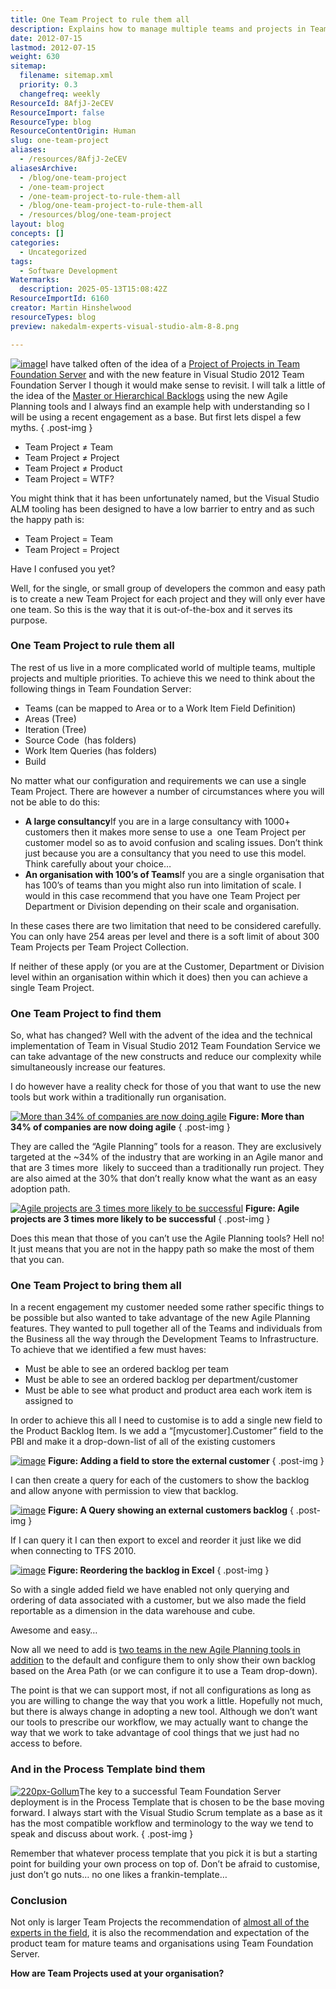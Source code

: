 ```yaml
---
title: One Team Project to rule them all
description: Explains how to manage multiple teams and projects in Team Foundation Server using a single Team Project, with tips on Agile planning, backlogs, and process templates.
date: 2012-07-15
lastmod: 2012-07-15
weight: 630
sitemap:
  filename: sitemap.xml
  priority: 0.3
  changefreq: weekly
ResourceId: 8AfjJ-2eCEV
ResourceImport: false
ResourceType: blog
ResourceContentOrigin: Human
slug: one-team-project
aliases:
  - /resources/8AfjJ-2eCEV
aliasesArchive:
  - /blog/one-team-project
  - /one-team-project
  - /one-team-project-to-rule-them-all
  - /blog/one-team-project-to-rule-them-all
  - /resources/blog/one-team-project
layout: blog
concepts: []
categories:
  - Uncategorized
tags:
  - Software Development
Watermarks:
  description: 2025-05-13T15:08:42Z
ResourceImportId: 6160
creator: Martin Hinshelwood
resourceTypes: blog
preview: nakedalm-experts-visual-studio-alm-8-8.png

---
```

[![image](images/image16-2-2.png "image")](http://nkdagility.com/wp-content/uploads/2012/07/image16-2-2.png)I have talked often of the idea of a [Project of Projects in Team Foundation Server](http://blog.hinshelwood.com/project-of-projects-with-team-foundation-server-2010/) and with the new feature in Visual Studio 2012 Team Foundation Server I though it would make sense to revisit. I will talk a little of the idea of the [Master or Hierarchical Backlogs](http://blogs.msdn.com/b/greggboer/archive/2012/01/27/tfs-vnext-configuring-your-project-to-have-a-master-backlog-and-sub-teams.aspx) using the new Agile Planning tools and I always find an example help with understanding so I will be using a recent engagement as a base. But first lets dispel a few myths.
{ .post-img }

- Team Project ≠ Team
- Team Project ≠ Project
- Team Project ≠ Product
- Team Project = WTF?

You might think that it has been unfortunately named, but the Visual Studio ALM tooling has been designed to have a low barrier to entry and as such the happy path is:

- Team Project = Team
- Team Project = Project

Have I confused you yet?

Well, for the single, or small group of developers the common and easy path is to create a new Team Project for each project and they will only ever have one team. So this is the way that it is out-of-the-box and it serves its purpose.

### One Team Project to rule them all

The rest of us live in a more complicated world of multiple teams, multiple projects and multiple priorities. To achieve this we need to think about the following things in Team Foundation Server:

- Teams (can be mapped to Area or to a Work Item Field Definition)
- Areas (Tree)
- Iteration (Tree)
- Source Code  (has folders)
- Work Item Queries (has folders)
- Build

No matter what our configuration and requirements we can use a single Team Project. There are however a number of circumstances where you will not be able to do this:

- **A large consultancy**If you are in a large consultancy with 1000+ customers then it makes more sense to use a  one Team Project per customer model so as to avoid confusion and scaling issues. Don’t think just because you are a consultancy that you need to use this model. Think carefully about your choice…
- **An organisation with 100’s of Teams**If you are a single organisation that has 100’s of teams than you might also run into limitation of scale. I would in this case recommend that you have one Team Project per Department or Division depending on their scale and organisation.

In these cases there are two limitation that need to be considered carefully. You can only have 254 areas per level and there is a soft limit of about 300 Team Projects per Team Project Collection.

If neither of these apply (or you are at the Customer, Department or Division level within an organisation within which it does) then you can achieve a single Team Project.

### One Team Project to find them

So, what has changed? Well with the advent of the idea and the technical implementation of Team in Visual Studio 2012 Team Foundation Service we can take advantage of the new constructs and reduce our complexity while simultaneously increase our features.

I do however have a reality check for those of you that want to use the new tools but work within a traditionally run organisation.

[![More than 34% of companies are now doing agile](images/image17-3-3.png "More than 34% of companies are now doing agile")](http://nkdagility.com/wp-content/uploads/2012/07/image17-3-3.png) **Figure: More than 34% of companies are now doing agile**
{ .post-img }

They are called the “Agile Planning” tools for a reason. They are exclusively targeted at the ~34% of the industry that are working in an Agile manor and that are 3 times more  likely to succeed than a traditionally run project. They are also aimed at the 30% that don’t really know what the want as an easy adoption path.

[![Agile projects are 3 times more likely to be successful](images/image18-4-4.png "Agile projects are 3 times more likely to be successful")](http://nkdagility.com/wp-content/uploads/2012/07/image18-4-4.png) **Figure: Agile projects are 3 times more likely to be successful**
{ .post-img }

Does this mean that those of you can’t use the Agile Planning tools? Hell no! It just means that you are not in the happy path so make the most of them that you can.

### One Team Project to bring them all

In a recent engagement my customer needed some rather specific things to be possible but also wanted to take advantage of the new Agile Planning features. They wanted to pull together all of the Teams and individuals from the Business all the way through the Development Teams to Infrastructure. To achieve that we identified a few must haves:

- Must be able to see an ordered backlog per team
- Must be able to see an ordered backlog per department/customer
- Must be able to see what product and product area each work item is assigned to

In order to achieve this all I need to customise is to add a single new field to the Product Backlog Item. Is we add a “\[mycustomer\].Customer” field to the PBI and make it a drop-down-list of all of the existing customers

[![image](images/image19-5-5.png "image")](http://nkdagility.com/wp-content/uploads/2012/07/image19-5-5.png) **Figure: Adding a field to store the external customer**
{ .post-img }

I can then create a query for each of the customers to show the backlog and allow anyone with permission to view that backlog.

[![image](images/image20-6-6.png "image")](http://nkdagility.com/wp-content/uploads/2012/07/image20-6-6.png) **Figure: A Query showing an external customers backlog**
{ .post-img }

If I can query it I can then export to excel and reorder it just like we did when connecting to TFS 2010.

[![image](images/image21-7-7.png "image")](http://nkdagility.com/wp-content/uploads/2012/07/image21-7-7.png) **Figure: Reordering the backlog in Excel**
{ .post-img }

So with a single added field we have enabled not only querying and ordering of data associated with a customer, but we also made the field reportable as a dimension in the data warehouse and cube.

Awesome and easy…

Now all we need to add is [two teams in the new Agile Planning tools in addition](http://blogs.msdn.com/b/greggboer/archive/2012/01/27/tfs-vnext-configuring-your-project-to-have-a-master-backlog-and-sub-teams.aspx) to the default and configure them to only show their own backlog based on the Area Path (or we can configure it to use a Team drop-down).

The point is that we can support most, if not all configurations as long as you are willing to change the way that you work a little. Hopefully not much, but there is always change in adopting a new tool. Although we don’t want our tools to prescribe our workflow, we may actually want to change the way that we work to take advantage of cool things that we just had no access to before.

### And in the Process Template bind them

[![220px-Gollum](images/220px-Gollum-1-1.png "220px-Gollum")](http://nkdagility.com/wp-content/uploads/2012/07/220px-Gollum-1-1.png)The key to a successful Team Foundation Server deployment is in the Process Template that is chosen to be the base moving forward. I always start with the Visual Studio Scrum template as a base as it has the most compatible workflow and terminology to the way we tend to speak and discuss about work.
{ .post-img }

Remember that whatever process template that you pick it is but a starting point for building your own process on top of. Don’t be afraid to customise, just don’t go nuts… no one likes a frankin-template…

### Conclusion

Not only is larger Team Projects the recommendation of [almost all of the experts in the field](http://blog.hinshelwood.com/when-should-i-use-areas-in-tfs-instead-of-team-projects-in-team-foundation-server-2010/), it is also the recommendation and expectation of the product team for mature teams and organisations using Team Foundation Server.

**How are Team Projects used at your organisation?**

